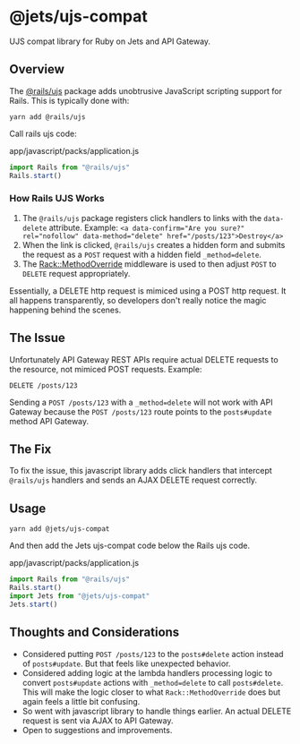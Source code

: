 # @jets/ujs-compat

UJS compat library for Ruby on Jets and API Gateway.

## Overview

The [@rails/ujs](https://github.com/rails/rails/tree/main/actionview/app/assets/javascripts) package adds unobtrusive JavaScript scripting support for Rails.  This is typically done with:

    yarn add @rails/ujs

Call rails ujs code:

app/javascript/packs/application.js

```javascript
import Rails from "@rails/ujs"
Rails.start()
```

### How Rails UJS Works

1. The `@rails/ujs` package registers click handlers to links with the `data-delete` attribute. Example: `<a data-confirm="Are you sure?" rel="nofollow" data-method="delete" href="/posts/123">Destroy</a>`
2. When the link is clicked, `@rails/ujs` creates a hidden form and submits the request as a `POST` request with a hidden field `_method=delete`.
3. The [Rack::MethodOverride](https://github.com/rack/rack/blob/master/lib/rack/method_override.rb) middleware is used to then adjust `POST` to `DELETE` request appropriately.


Essentially, a DELETE http request is mimiced using a POST http request. It all happens transparently, so developers don't really notice the magic happening behind the scenes.

## The Issue

Unfortunately API Gateway REST APIs require actual DELETE requests to the resource, not mimiced POST requests. Example:

    DELETE /posts/123

Sending a `POST /posts/123` with a `_method=delete` will not work with API Gateway because the `POST /posts/123` route points to the `posts#update` method API Gateway.

## The Fix

To fix the issue, this javascript library adds click handlers that intercept `@rails/ujs` handlers and sends an AJAX DELETE request correctly.

## Usage

    yarn add @jets/ujs-compat

And then add the Jets ujs-compat code below the Rails ujs code.

app/javascript/packs/application.js

```javascript
import Rails from "@rails/ujs"
Rails.start()
import Jets from "@jets/ujs-compat"
Jets.start()
```

## Thoughts and Considerations

* Considered putting `POST /posts/123` to the `posts#delete` action instead of `posts#update`. But that feels like unexpected behavior.
* Considered adding logic at the lambda handlers processing logic to convert `posts#update` actions with `_method=delete` to call `posts#delete`. This will make the logic closer to what `Rack::MethodOverride` does but again feels a little bit confusing.
* So went with javascript library to handle things earlier. An actual DELETE request is sent via AJAX to API Gateway.
* Open to suggestions and improvements.